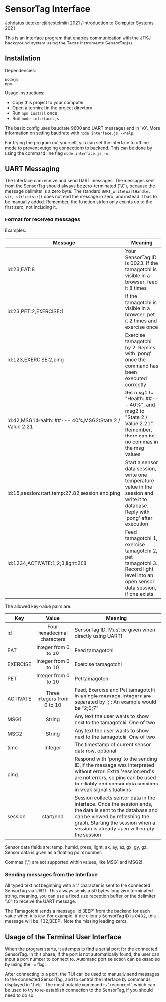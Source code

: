 # SensorTag Interface

Johdatus tietokonejärjestelmiin 2021 / Introduction to Computer Systems 2021

This is an interface program that enables communication with the JTKJ background system using the Texas Instruments SensorTag(s).

## Installation 

Dependencies:
```
nodejs
npm
```

Usage instructions:
* Copy this project to your computer
* Open a terminal in the project directory
* Run `npm install` once
* Run `node interface.js`

The basic config uses baudrate 9600 and UART messages end in '\0'. More information on setting baudrate with `node interface.js --help`.

For trying the program out yourself, you can set the interface to offline mode to prevent outgoing connections to backend. This can be done by using the command line flag `node interface.js -o`.

## UART Messaging

The Interface can receive and send UART messages. The messages sent from the SensorTag should always be zero-terminated ('\0'), because the message delimiter is a zero byte. The standard `UART_write(uartHandle, str, strlen(str))` does not end the message in zero, and instead it has to be manually added. Remember, the function strlen only counts up to the first zero, not including it.

### Format for received messages

Examples:

| Message | Meaning |
| ------- | ------- |
| id:23,EAT:8 | Your SensorTag ID is 0023. If the tamagotchi is visible in a browser, feed it 8 times |
| id:23,PET:2,EXERCISE:1 | If the tamagotchi is visible in a browser, pet it 2 times and exercise once |
| id:123,EXERCISE:2,ping | Exercise tamagotchi by 2. Replies with 'pong' once the command has been executed correctly |
| id:42,MSG1:Health: ##--- 40%,MSG2:State 2 / Value 2.21 | Set msg1 to "Health: ##--- 40%", and msg2 to "State 2 / Value 2.21". Remember, there can be no commas in the msg values |
| id:15,session:start,temp:27.82,session:end,ping | Start a sensor data session, write one temperature value in the session and write it to database. Reply with 'pong' after execution |
| id:1234,ACTIVATE:1;2;3,light:208 | Feed tamagotchi 1, exercise tamagotchi 2, pet tamagotchi 3. Record light level into an open sensor data session, if one exists |


The allowed key-value pairs are:

| Key     | Value    | Meaning |
| ------- |:--------:| ------- |
| id      | Four hexadecimal characters | SensorTag ID. Must be given when directly using UART! |
| EAT     | Integer from 0 to 10 | Feed tamagotchi |
| EXERCISE| Integer from 0 to 10 | Exercise tamagotchi |
| PET     | Integer from 0 to 10 | Pet tamagotchi |
| ACTIVATE| Three integers from 0 to 10 | Feed, Exercise and Pet tamagotchi in a single message. Integers are separated by ';': An example would be "2;0;7" |
| MSG1    | String | Any text the user wants to show next to the tamagotchi. One of two |
| MSG2    | String | Any text the user wants to show next to the tamagotchi. One of two |
| time    | Integer | The timestamp of current sensor data row, optional |
| ping    | | Respond with 'pong' to the sending ID, if the message was interpreted without error. Extra 'session:end's are not errors, so ping can be used to reliably end sensor data sessions in weak signal situations |
| session | start/end | Session collects sensor data in the interface. Once the session ends, the data is sent to the database and can be viewed by refreshing the graph. Starting the session when a session is already open will empty the session |

Sensor data fields are: temp, humid, press, light, ax, ay, az, gx, gy, gz.
Sensor data is given as a floating point number.

Commas (',') are not supported within values, like MSG1 and MSG2!

### Sending messages from the Interface

All typed text not beginning with a '.' character is sent to the connected SensorTag via UART. This always sends a 50 bytes long zero terminated string, meaning, you can use a fixed size reception buffer, or the delimiter '\0', to receive the UART message. 

The Tamagotchi sends a message 'id,BEEP' from the backend for each value when it is low. For example, if the client's SensorTag ID is 0432, this message will be '432,BEEP'. Note the missing leading zeros.


## Usage of the Terminal User Interface

When the program starts, it attempts to find a serial port for the connected SensorTag. In this phase, if the port is not automatically found, the user can input a port number to connect to. Automatic port selection can be disabled by using the `-m` flag.

After connecting to a port, the TUI can be used to manually send messages to the connected SensorTag, and to control the Interface by commands displayed in '.help'. The most notable command is '.reconnect', which can be used to try to re-establish connection to the SensorTag, if you should need to do so.
